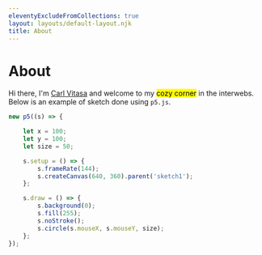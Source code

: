 ```yaml
---
eleventyExcludeFromCollections: true
layout: layouts/default-layout.njk
title: About
---
```


# About

Hi there, I'm <a href="https://carlvitasa.com/" target="_blank">Carl Vitasa</a>
 and welcome to my <mark>cozy corner</mark> in the interwebs. Below is an example of sketch done using `p5.js`.

<div id="sketch1" class="corner-wrapper"></div>
<script src="./assets/p5-sketches/sketch_001.js"></script>

<div id="sketch2" class="corner-wrapper"></div>
<script src="./assets/p5-sketches/sketch_002.js"></script>


```js   
new p5((s) => {

    let x = 100;
    let y = 100;
    let size = 50;

    s.setup = () => {
        s.frameRate(144);
        s.createCanvas(640, 360).parent('sketch1');
    };

    s.draw = () => {
        s.background(0);
        s.fill(255);
        s.noStroke();
        s.circle(s.mouseX, s.mouseY, size);
    };
});
```
<!-- <div class="corner-wrapper">
    <iframe frameborder="0" src="https://www.shadertoy.com/embed/4sKBzD?gui=false&t=10&paused=false&muted=true"></iframe>
</div> -->
